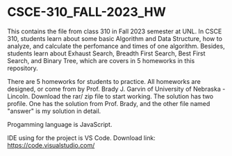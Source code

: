 # CSCE-310_FALL-2023_HW
This contains the file from class 310 in Fall 2023 semester at UNL.
In CSCE 310, students learn about some basic Algorithm and Data Structure, how to analyze, and calculate the perfomance and times of one algorithm.
Besides, students learn about Exhaust Search, Breadth First Search, Best First Search, and Binary Tree, which are covers in 5 homeworks in this repository.

There are 5 homeworks for students to practice. All homeworks are designed, or come from by Prof. Brady J. Garvin of University of Nebraska - Lincoln.
Download the rar/ zip file to start working.
The solution has two profile. One has the solution from Prof. Brady, and the other file named "answer" is my solution in detail.

Progamming language is JavaScript.

IDE using for the project is VS Code. 
Download link: https://code.visualstudio.com/

